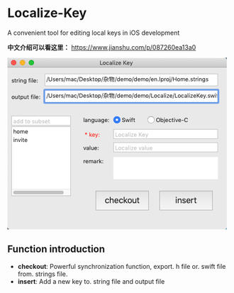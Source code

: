 # Localize-Key
A convenient tool for editing local keys in iOS development

**中文介绍可以看这里：**
https://www.jianshu.com/p/087260ea13a0

![img](https://github.com/CoconutGZ/Localize-Key/blob/master/20181224-164023.png)



Function introduction
-------------------
- **checkout**: Powerful synchronization function, export. h file or. swift file from. strings file.
- **insert**: Add a new key to. string file and output file
